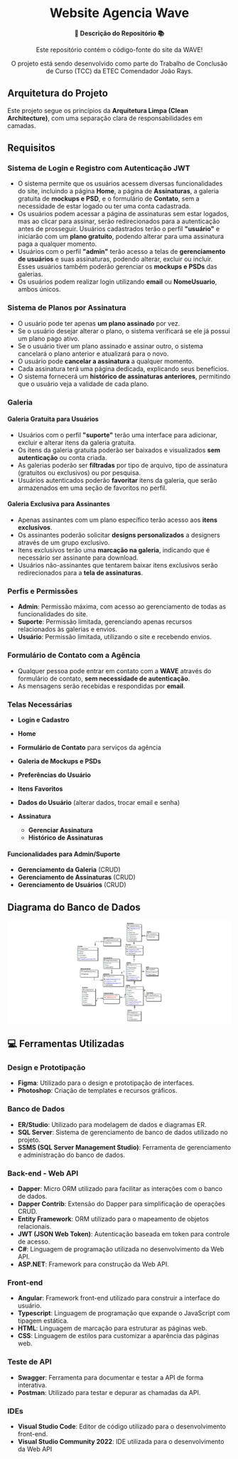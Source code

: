 <h1 align="center">Website Agencia Wave</h1>

<div align="center">
  <strong>🚀 Descrição do Repositório 📚</strong>
</div>

<div align="center">
  <p>Este repositório contém o código-fonte do site da WAVE!</p>
  <p>O projeto está sendo desenvolvido como parte do Trabalho de Conclusão de Curso (TCC) da ETEC Comendador João Rays.</p>
</div>

## Arquitetura do Projeto

Este projeto segue os princípios da **Arquitetura Limpa (Clean Architecture)**, com uma separação clara de responsabilidades em camadas.

## Requisitos
### Sistema de Login e Registro com Autenticação JWT

- O sistema permite que os usuários acessem diversas funcionalidades do site, incluindo a página **Home**, a página de **Assinaturas**, a galeria gratuita de **mockups e PSD**, e o formulário de **Contato**, sem a necessidade de estar logado ou ter uma conta cadastrada. 
- Os usuários podem acessar a página de assinaturas sem estar logados, mas ao clicar para assinar, serão redirecionados para a autenticação antes de prosseguir. Usuários cadastrados terão o perfil **"usuário"** e iniciarão com um **plano gratuito**, podendo alterar para uma assinatura paga a qualquer momento.
- Usuários com o perfil **"admin"** terão acesso a telas de **gerenciamento de usuários** e suas assinaturas, podendo alterar, excluir ou incluir. Esses usuários também poderão gerenciar os **mockups e PSDs** das galerias.
- Os usuários podem realizar login utilizando **email** ou **NomeUsuario**, ambos únicos.

### Sistema de Planos por Assinatura

- O usuário pode ter apenas **um plano assinado** por vez.
- Se o usuário desejar alterar o plano, o sistema verificará se ele já possui um plano pago ativo.
- Se o usuário tiver um plano assinado e assinar outro, o sistema cancelará o plano anterior e atualizará para o novo.
- O usuário pode **cancelar a assinatura** a qualquer momento.
- Cada assinatura terá uma página dedicada, explicando seus benefícios.
- O sistema fornecerá um **histórico de assinaturas anteriores**, permitindo que o usuário veja a validade de cada plano.

### Galeria

#### Galeria Gratuita para Usuários

- Usuários com o perfil **"suporte"** terão uma interface para adicionar, excluir e alterar itens da galeria gratuita.
- Os itens da galeria gratuita poderão ser baixados e visualizados **sem autenticação** ou conta criada.
- As galerias poderão ser **filtradas** por tipo de arquivo, tipo de assinatura (gratuitos ou exclusivos) ou por pesquisa.
- Usuários autenticados poderão **favoritar** itens da galeria, que serão armazenados em uma seção de favoritos no perfil.

#### Galeria Exclusiva para Assinantes

- Apenas assinantes com um plano específico terão acesso aos **itens exclusivos**.
- Os assinantes poderão solicitar **designs personalizados** a designers através de um grupo exclusivo.
- Itens exclusivos terão uma **marcação na galeria**, indicando que é necessário ser assinante para download.
- Usuários não-assinantes que tentarem baixar itens exclusivos serão redirecionados para a **tela de assinaturas**.

### Perfis e Permissões

- **Admin**: Permissão máxima, com acesso ao gerenciamento de todas as funcionalidades do site.
- **Suporte**: Permissão limitada, gerenciando apenas recursos relacionados às galerias e envios.
- **Usuário**: Permissão limitada, utilizando o site e recebendo envios.

### Formulário de Contato com a Agência

- Qualquer pessoa pode entrar em contato com a **WAVE** através do formulário de contato, **sem necessidade de autenticação**.
- As mensagens serão recebidas e respondidas por **email**.

### Telas Necessárias

- **Login e Cadastro**
- **Home**
- **Formulário de Contato** para serviços da agência
- **Galeria de Mockups e PSDs**

- **Preferências do Usuário**
- **Itens Favoritos**
- **Dados do Usuário** (alterar dados, trocar email e senha)
- **Assinatura**
  - **Gerenciar Assinatura**
  - **Histórico de Assinaturas**

#### Funcionalidades para Admin/Suporte

- **Gerenciamento da Galeria** (CRUD)
- **Gerenciamento de Assinaturas** (CRUD)
- **Gerenciamento de Usuários** (CRUD)

## Diagrama do Banco de Dados

![Diagrama do Banco de Dados](./diagrams/diagrama-db-wave.jpg)

## 💻 Ferramentas Utilizadas 

### Design e Prototipação
- **Figma**: Utilizado para o design e prototipação de interfaces.
- **Photoshop**: Criação de templates e recursos gráficos.

### Banco de Dados
- **ER/Studio**: Utilizado para modelagem de dados e diagramas ER.
- **SQL Server**: Sistema de gerenciamento de banco de dados utilizado no projeto.
- **SSMS (SQL Server Management Studio)**: Ferramenta de gerenciamento e administração do banco de dados.

### Back-end - Web API
- **Dapper**: Micro ORM utilizado para facilitar as interações com o banco de dados.
- **Dapper Contrib**: Extensão do Dapper para simplificação de operações CRUD.
- **Entity Framework**: ORM utilizado para o mapeamento de objetos relacionais.
- **JWT (JSON Web Token)**: Autenticação baseada em token para controle de acesso.
- **C#**: Linguagem de programação utilizada no desenvolvimento da Web API.
- **ASP.NET**: Framework para construção da Web API.

### Front-end
- **Angular**: Framework front-end utilizado para construir a interface do usuário.
- **Typescript**: Linguagem de programação que expande o JavaScript com tipagem estática.
- **HTML**: Linguagem de marcação para estruturar as páginas web.
- **CSS**: Linguagem de estilos para customizar a aparência das páginas web.

### Teste de API
- **Swagger**: Ferramenta para documentar e testar a API de forma interativa.
- **Postman**: Utilizado para testar e depurar as chamadas da API.

### IDEs
- **Visual Studio Code**: Editor de código utilizado para o desenvolvimento front-end.
- **Visual Studio Community 2022**: IDE utilizada para o desenvolvimento da Web API
